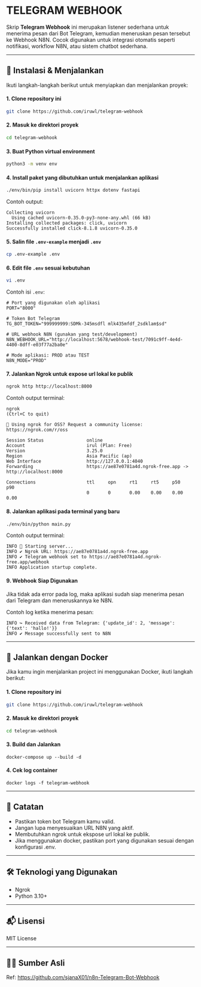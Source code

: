 # TELEGRAM WEBHOOK

Skrip **Telegram Webhook** ini merupakan listener sederhana untuk menerima pesan dari Bot Telegram, kemudian meneruskan pesan tersebut ke Webhook N8N. Cocok digunakan untuk integrasi otomatis seperti notifikasi, workflow N8N, atau sistem chatbot sederhana.

---

## 🔧 Instalasi & Menjalankan

Ikuti langkah-langkah berikut untuk menyiapkan dan menjalankan proyek:

#### 1. Clone repository ini

```bash
git clone https://github.com/iruwl/telegram-webhook
```

#### 2. Masuk ke direktori proyek

```bash
cd telegram-webhook
```

#### 3. Buat Python virtual environment

```bash
python3 -m venv env
```

#### 4. Install paket yang dibutuhkan untuk menjalankan aplikasi

```bash
./env/bin/pip install uvicorn httpx dotenv fastapi
```

Contoh output:
```
Collecting uvicorn
  Using cached uvicorn-0.35.0-py3-none-any.whl (66 kB)
Installing collected packages: click, uvicorn
Successfully installed click-8.1.8 uvicorn-0.35.0
```

#### 5. Salin file `.env-example` menjadi `.env`

```bash
cp .env-example .env
```

#### 6. Edit file `.env` sesuai kebutuhan

```bash
vi .env
```

Contoh isi `.env`:

```env
# Port yang digunakan oleh aplikasi
PORT="8000"

# Token Bot Telegram
TG_BOT_TOKEN="999999999:SDMk-345msdfl mlk435mfdf_2sdklam$sd"

# URL webhook N8N (gunakan yang test/development)
N8N_WEBHOOK_URL="http://localhost:5678/webhook-test/7091c9ff-4e4d-4400-8dff-e03f77a2ba0e"

# Mode aplikasi: PROD atau TEST
N8N_MODE="PROD"
```

#### 7. Jalankan Ngrok untuk expose url lokal ke publik

```bash
ngrok http http://localhost:8000
```

Contoh output terminal:

```
ngrok                                                                                                                 (Ctrl+C to quit)

🫶 Using ngrok for OSS? Request a community license: https://ngrok.com/r/oss

Session Status                online
Account                       irul (Plan: Free)
Version                       3.25.0
Region                        Asia Pacific (ap)
Web Interface                 http://127.0.0.1:4040
Forwarding                    https://ae87e0781a4d.ngrok-free.app -> http://localhost:8000

Connections                   ttl     opn     rt1     rt5     p50     p90
                              0       0       0.00    0.00    0.00    0.00
```

#### 8. Jalankan aplikasi pada terminal yang baru

```bash
./env/bin/python main.py
```

Contoh output terminal:

```
INFO 🚀 Starting server...
INFO ✔ Ngrok URL: https://ae87e0781a4d.ngrok-free.app
INFO ✔ Telegram webhook set to https://ae87e0781a4d.ngrok-free.app/webhook
INFO Application startup complete.
```

#### 9. Webhook Siap Digunakan

Jika tidak ada error pada log, maka aplikasi sudah siap menerima pesan dari Telegram dan meneruskannya ke N8N.

Contoh log ketika menerima pesan:

```
INFO ↪ Received data from Telegram: {'update_id': 2, 'message': {'text': 'hallo!'}}
INFO ✔ Message successfully sent to N8N
```

---

## 🐳 Jalankan dengan Docker

Jika kamu ingin menjalankan project ini menggunakan Docker, ikuti langkah berikut:

#### 1. Clone repository ini

```bash
git clone https://github.com/iruwl/telegram-webhook
```

#### 2. Masuk ke direktori proyek

```bash
cd telegram-webhook
```

#### 3. Build dan Jalankan

```
docker-compose up --build -d
```

#### 4. Cek log container

```
docker logs -f telegram-webhook
```

---

## 📌 Catatan

- Pastikan token bot Telegram kamu valid.
- Jangan lupa menyesuaikan URL N8N yang aktif.
- Membutuhkan ngrok untuk ekspose url lokal ke publik.
- Jika menggunakan docker, pastikan port yang digunakan sesuai dengan konfigurasi .env.

---

## 🛠 Teknologi yang Digunakan

- Ngrok
- Python 3.10+

---

## 📬 Lisensi

MIT License

---

## 🙋‍♂️ Sumber Asli

Ref: https://github.com/sjanaX01/n8n-Telegram-Bot-Webhook
